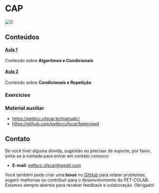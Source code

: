 # CAP

![C](https://img.shields.io/badge/c-DD0031.svg?style=for-the-badge&logo=c%2B%2B&logoColor=white)

## Conteúdos

#### [Aula 1](/acompanhamento-de-disciplinas/CAP/aula1/aula1.md)
  
Conteúdo sobre **Algoritmos e Condicionais**

#### [Aula 2](/acompanhamento-de-disciplinas/CAP/aula2/aula2.md)
  
Conteúdo sobre **Condicionais e Repetição**

### Exercicios

### Material auxiliar
- https://petbcc.ufscar.br/manualc/
- https://github.com/petbccufscar/beecrowd

## Contato

Se você tiver alguma dúvida, sugestão ou precisar de suporte, por favor, sinta-se à vontade para entrar em contato conosco:

- **E-mail:** petbcc.ufscar@gmail.com

Você também pode criar uma **Issue** no [GitHub](https://github.com/petbccufscar/pet-colab/issues) para relatar problemas, sugerir melhorias ou contribuir para o desenvolvimento do PET-COLAB. Estamos sempre abertos para receber feedback e colaboração. Obrigado!
